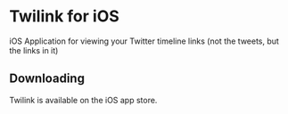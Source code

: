 # Twilink for iOS
iOS Application for viewing your Twitter timeline links (not the tweets, but the links in it)

## Downloading
Twilink is available on the iOS app store.
